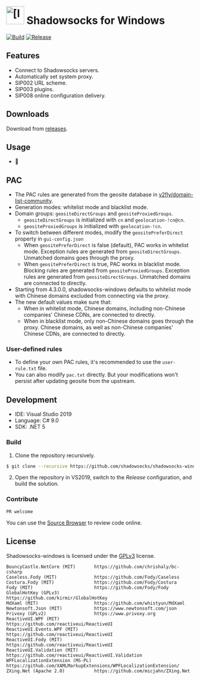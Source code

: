 <img src="Shadowsocks.WPF/Resources/ssw128.png" alt="[logo]" width="48"/> Shadowsocks for Windows
===========================

[![Build](https://github.com/shadowsocks/shadowsocks-windows/workflows/Build/badge.svg)](https://github.com/shadowsocks/shadowsocks-windows/actions?query=workflow%3ABuild)
[![Release](https://github.com/shadowsocks/shadowsocks-windows/workflows/Release/badge.svg)](https://github.com/shadowsocks/shadowsocks-windows/actions?query=workflow%3ARelease)

## Features

- Connect to Shadowsocks servers.
- Automatically set system proxy.
- SIP002 URL scheme.
- SIP003 plugins.
- SIP008 online configuration delivery.

## Downloads

Download from [releases](https://github.com/shadowsocks/shadowsocks-windows/releases).

## Usage

- 🚀

## PAC

- The PAC rules are generated from the geosite database in [v2fly/domain-list-community](https://github.com/v2fly/domain-list-community).
- Generation modes: whitelist mode and blacklist mode.
- Domain groups: `geositeDirectGroups` and `geositeProxiedGroups`.
    - `geositeDirectGroups` is initialized with `cn` and `geolocation-!cn@cn`.
    - `geositeProxiedGroups` is initialized with `geolocation-!cn`.
- To switch between different modes, modify the `geositePreferDirect` property in `gui-config.json`
    - When `geositePreferDirect` is false (default), PAC works in whitelist mode. Exception rules are generated from `geositeDirectGroups`. Unmatched domains goes through the proxy.
    - When `geositePreferDirect` is true, PAC works in blacklist mode. Blocking rules are generated from `geositeProxiedGroups`. Exception rules are generated from `geositeDirectGroups`. Unmatched domains are connected to directly.
- Starting from 4.3.0.0, shadowsocks-windows defaults to whitelist mode with Chinese domains excluded from connecting via the proxy.
- The new default values make sure that:
    - When in whitelist mode, Chinese domains, including non-Chinese companies' Chinese CDNs, are connected to directly.
    - When in blacklist mode, only non-Chinese domains goes through the proxy. Chinese domains, as well as non-Chinese companies' Chinese CDNs, are connected to directly.

### User-defined rules

- To define your own PAC rules, it's recommended to use the `user-rule.txt` file.
- You can also modify `pac.txt` directly. But your modifications won't persist after updating geosite from the upstream.

## Development

- IDE: Visual Studio 2019
- Language: C# 9.0
- SDK: .NET 5

### Build

1. Clone the repository recursively.
```bash
$ git clone --recursive https://github.com/shadowsocks/shadowsocks-windows.git
```
2. Open the repository in VS2019, switch to the _Release_ configuration, and build the solution.

### Contribute

`PR welcome`

You can use the [Source Browser](https://ss-windows.cube64128.xyz/) to review code online.

## License

Shadowsocks-windows is licensed under the [GPLv3](LICENSE.txt) license.

```
BouncyCastle.NetCore (MIT)       https://github.com/chrishaly/bc-csharp
Caseless.Fody (MIT)              https://github.com/Fody/Caseless
Costura.Fody (MIT)               https://github.com/Fody/Costura
Fody (MIT)                       https://github.com/Fody/Fody
GlobalHotKey (GPLv3)             https://github.com/kirmir/GlobalHotKey
MdXaml (MIT)                     https://github.com/whistyun/MdXaml
Newtonsoft.Json (MIT)            https://www.newtonsoft.com/json
Privoxy (GPLv2)                  https://www.privoxy.org
ReactiveUI.WPF (MIT)             https://github.com/reactiveui/ReactiveUI
ReactiveUI.Events.WPF (MIT)      https://github.com/reactiveui/ReactiveUI
ReactiveUI.Fody (MIT)            https://github.com/reactiveui/ReactiveUI
ReactiveUI.Validation (MIT)      https://github.com/reactiveui/ReactiveUI.Validation
WPFLocalizationExtension (MS-PL) https://github.com/XAMLMarkupExtensions/WPFLocalizationExtension/
ZXing.Net (Apache 2.0)           https://github.com/micjahn/ZXing.Net
```

